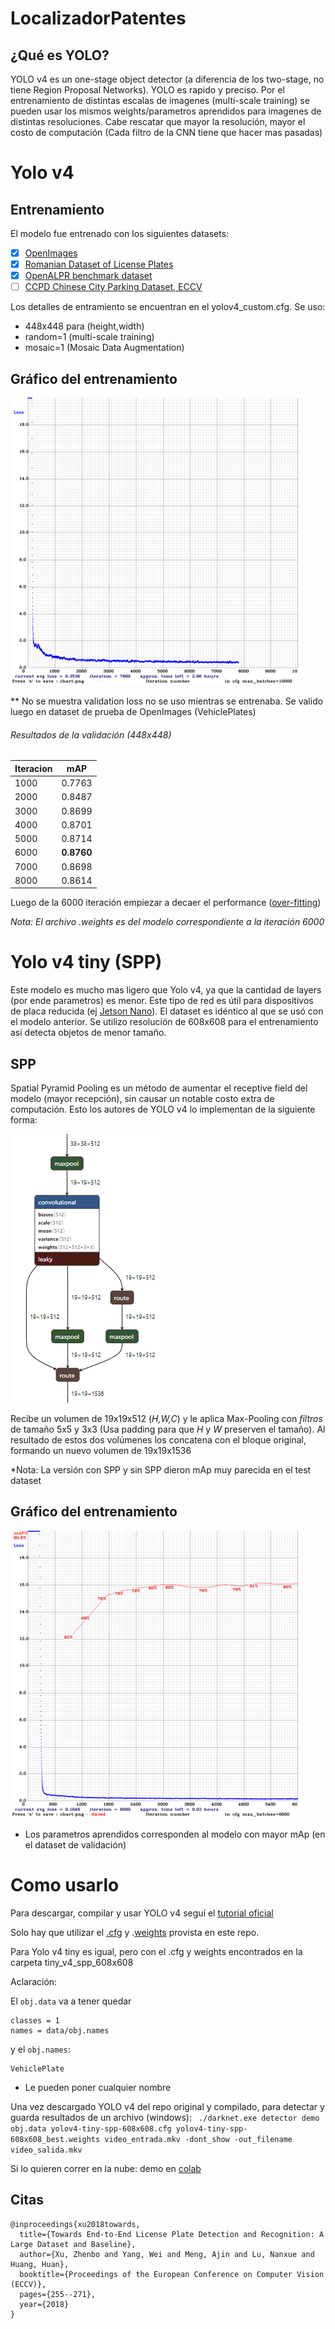 # LocalizadorPatentes

## ¿Qué es YOLO?

YOLO v4 es un one-stage object detector (a diferencia de los two-stage, no tiene Region Proposal Networks). YOLO es rapido y preciso.
Por el entrenamiento de distintas escalas de imagenes (multi-scale training) se pueden usar los mismos weights/parametros aprendidos para imagenes de distintas resoluciones. Cabe rescatar que mayor la resolución, mayor el costo de computación (Cada filtro de la CNN tiene que hacer mas pasadas)

# Yolo v4

## Entrenamiento

El modelo fue entrenado con los siguientes datasets:
- [x] [OpenImages](https://storage.googleapis.com/openimages/web/download.html)
- [x] [Romanian Dataset of License Plates](https://github.com/RobertLucian/license-plate-dataset)
- [x] [OpenALPR benchmark dataset](https://github.com/openalpr/benchmarks)
- [ ] [CCPD Chinese City Parking Dataset, ECCV](https://github.com/detectRecog/CCPD)

Los detalles de entramiento se encuentran en el yolov4_custom.cfg.
Se uso:
* 448x448 para (height,width)
* random=1 (multi-scale training)
* mosaic=1 (Mosaic Data Augmentation)

## Gráfico del entrenamiento
<img src="training_chart.png" width="460" height="460">

** No se muestra validation loss no se uso mientras se entrenaba. Se valido luego en dataset de prueba de OpenImages (VehiclePlates)

###### Resultados de la validación (448x448)

| Iteracion  | mAP |
| ----------- | ----------- |
| 1000  | 0.7763  |
| 2000  | 0.8487  |
| 3000  | 0.8699  |
| 4000  | 0.8701  |
| 5000  | 0.8714  |
| 6000  | **0.8760**  |
| 7000  | 0.8698  |
| 8000  | 0.8614  |

Luego de la 6000 iteración empiezar a decaer el performance ([over-fitting](https://en.wikipedia.org/wiki/Overfitting))

*Nota: El archivo .weights es del modelo correspondiente a la iteración 6000*

# Yolo v4 tiny (SPP)

Este modelo es mucho mas ligero que Yolo v4, ya que la cantidad de layers (por ende parametros) es menor. Este tipo de red es útil para dispositivos de placa reducida (ej [Jetson Nano](https://www.nvidia.com/en-us/autonomous-machines/embedded-systems/jetson-nano/)). El dataset es idéntico al que se usó con el modelo anterior. Se utilizo resolución de 608x608 para el entrenamiento asi detecta objetos de menor tamaño.

## SPP

Spatial Pyramid Pooling es un método de aumentar el receptive field del modelo (mayor recepción), sin causar un notable costo extra de computación. Esto los autores de YOLO v4 lo implementan de la siguiente forma:

<img src="tiny_v4_spp_608x608/imgs/SPP.png">

Recibe un volumen de 19x19x512 (*H,W,C*) y le aplica Max-Pooling con *filtros* de tamaño 5x5 y 3x3 (Usa padding para que *H* y *W* preserven el tamaño). Al resultado de estos dos volúmenes los concatena con el bloque original, formando un nuevo volumen de 19x19x1536

*Nota: La versión con SPP y sin SPP dieron mAp muy parecida en el test dataset

## Gráfico del entrenamiento

<img src="tiny_v4_spp_608x608/imgs/chart_yolov4-tiny-spp-608x608.png" width="460" height="460">

* Los parametros aprendidos corresponden al modelo con mayor mAp (en el dataset de validación)

# Como usarlo

Para descargar, compilar y usar YOLO v4 seguí el [tutorial oficial](https://github.com/AlexeyAB/darknet)

Solo hay que utilizar el [.cfg](yolov4-custom.cfg) y .[weights](https://ufile.io/3fbpbqfh) provista en este repo.

Para Yolo v4 tiny es igual, pero con el .cfg y weights encontrados en la carpeta tiny_v4_spp_608x608

Aclaración:

El `obj.data` va a tener quedar
```
classes = 1
names = data/obj.names
```

y el `obj.names`:
```
VehiclePlate
```
* Le pueden poner cualquier nombre

Una vez descargado YOLO v4 del repo original y compilado, para detectar y guarda resultados de un archivo (windows):
` ./darknet.exe detector demo obj.data yolov4-tiny-spp-608x608.cfg yolov4-tiny-spp-608x608_best.weights video_entrada.mkv -dont_show -out_filename video_salida.mkv`

Si lo quieren correr en la nube: demo en [colab](https://colab.research.google.com/drive/12SimiWuyrB5hcxjJOJGTmxBblwI0-W5G?usp=sharing)

## Citas

```
@inproceedings{xu2018towards,
  title={Towards End-to-End License Plate Detection and Recognition: A Large Dataset and Baseline},
  author={Xu, Zhenbo and Yang, Wei and Meng, Ajin and Lu, Nanxue and Huang, Huan},
  booktitle={Proceedings of the European Conference on Computer Vision (ECCV)},
  pages={255--271},
  year={2018}
}
```
